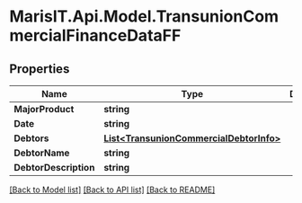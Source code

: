 
# MarisIT.Api.Model.TransunionCommercialFinanceDataFF

## Properties

Name | Type | Description | Notes
------------ | ------------- | ------------- | -------------
**MajorProduct** | **string** |  | [optional] 
**Date** | **string** |  | [optional] 
**Debtors** | [**List&lt;TransunionCommercialDebtorInfo&gt;**](TransunionCommercialDebtorInfo.md) |  | [optional] 
**DebtorName** | **string** |  | [optional] 
**DebtorDescription** | **string** |  | [optional] 

[[Back to Model list]](../README.md#documentation-for-models)
[[Back to API list]](../README.md#documentation-for-api-endpoints)
[[Back to README]](../README.md)


